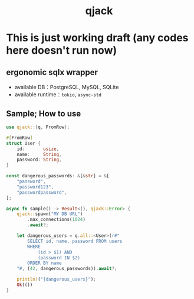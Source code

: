 <h1 align="center">
    qjack
</h1>

# This is just working draft (any codes here doesn't run now)

## ergonomic sqlx wrapper
- available DB：PostgreSQL, MySQL, SQLite
- available runtime：`tokio`, `async-std`

## Sample; How to use
```rust
use qjack::{q, FromRow};

#[FromRow]
struct User {
    id:       usize,
    name:     String,
    password: String,
}

const dangerous_passwords: &[&str] = &[
    "password",
    "password123",
    "passwordpassword",
];

async fn sample() -> Result<(), qjack::Error> {
    qjack::spawn("MY DB URL")
        .max_connections(1024)
        .await?;

    let dangerous_users = q.all::<User>(r#"
        SELECT id, name, password FROM users
        WHERE
            (id > $1) AND
            (password IN $2)
        ORDER BY name
    "#, (42, dangerous_passwords)).await?;

    println!("{dangerous_users}");
    Ok(())
}
```
